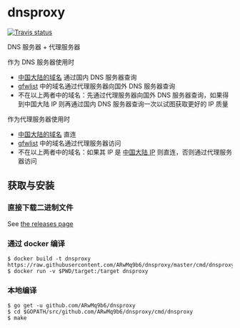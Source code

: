 # dnsproxy


[![Travis status](https://api.travis-ci.org/ARwMq9b6/dnsproxy.svg?branch=master)](https://travis-ci.org/ARwMq9b6/dnsproxy)

DNS 服务器 + 代理服务器

作为 DNS 服务器使用时

- [中国大陆的域名](https://github.com/felixonmars/dnsmasq-china-list) 通过国内 DNS 服务器查询
- [gfwlist](https://github.com/gfwlist/gfwlist) 中的域名通过代理服务器向国外 DNS 服务器查询
- 不在以上两者中的域名：先通过代理服务器向国外 DNS 服务器查询，如果得到中国大陆 IP 则再通过国内 DNS 服务器查询一次以试图获取更好的 IP 质量

作为代理服务器使用时

- [中国大陆的域名](https://github.com/felixonmars/dnsmasq-china-list) 直连
- [gfwlist](https://github.com/gfwlist/gfwlist) 中的域名通过代理服务器访问
- 不在以上两者中的域名：如果其 IP 是 [中国大陆 IP](https://github.com/17mon/china_ip_list) 则直连，否则通过代理服务器访问 

## 获取与安装

### 直接下载二进制文件

See [the releases page](https://github.com/ARwMq9b6/dnsproxy/releases)

### 通过 docker 编译

```
$ docker build -t dnsproxy https://raw.githubusercontent.com/ARwMq9b6/dnsproxy/master/cmd/dnsproxy/Dockerfile
$ docker run -v $PWD/target:/target dnsproxy
```

### 本地编译

```
$ go get -u github.com/ARwMq9b6/dnsproxy
$ cd $GOPATH/src/github.com/ARwMq9b6/dnsproxy/cmd/dnsproxy
$ make
```
